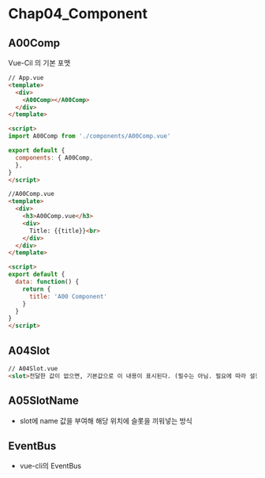 # Chap04_Component

## A00Comp

Vue-Cil 의 기본 포맷

```html
// App.vue
<template>
  <div>
    <A00Comp></A00Comp>
  </div>
</template>

<script>
import A00Comp from './components/A00Comp.vue'

export default {
  components: { A00Comp,
  },
}
</script>
```

```html
//A00Comp.vue
<template>
  <div>
    <h3>A00Comp.vue</h3>
    <div>
      Title: {{title}}<br>
    </div>
  </div>
</template>

<script>
export default {
  data: function() {
    return {
      title: 'A00 Component'
    }
  }
}
</script>
```

## A04Slot

```html
// A04Slot.vue
<slot>전달한 값이 없으면, 기본값으로 이 내용이 표시된다. (필수는 아님. 필요에 따라 설정)</slot>
```

## A05SlotName

- slot에 name 값을 부여해 해당 위치에 슬롯을 끼워넣는 방식

## EventBus

- vue-cli의 EventBus
